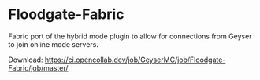 # Floodgate-Fabric
Fabric port of the hybrid mode plugin to allow for connections from Geyser to join online mode servers. 

Download: https://ci.opencollab.dev/job/GeyserMC/job/Floodgate-Fabric/job/master/
